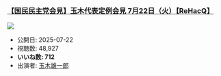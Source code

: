 ### [【国民民主党会見】玉木代表定例会見 7月22日（火）【ReHacQ】](https://www.youtube.com/watch?v=qaYcK_tvstM)
[![](https://img.youtube.com/vi/qaYcK_tvstM/sddefault.jpg)](https://www.youtube.com/watch?v=qaYcK_tvstM)
-   公開日: 2025-07-22
-   視聴数: 48,927
-   **いいね数: 712**
-   出演者: [玉木雄一郎](/rehacq_fan/people/玉木雄一郎 "wikilink")
